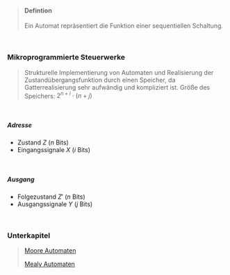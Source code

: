 >#### Defintion
>
>Ein Automat repräsentiert die Funktion einer sequentiellen Schaltung.

<br>

### Mikroprogrammierte Steuerwerke

>Strukturelle Implementierung von Automaten und Realisierung der Zustandübergangsfunktion durch einen Speicher, da Gatterrealisierung sehr aufwändig und kompliziert ist.
>Größe des Speichers: $2^{n+i}\cdot (n+j)$

<br>

##### Adresse

- Zustand $Z$ ($n$ Bits)
- Eingangssignale $X$ ($i$ Bits)

<br>

##### Ausgang

- Folgezustand $Z'$ ($n$ Bits)
- Ausgangssignale $Y$ ($j$ Bits)

<br>

### Unterkapitel

>[Moore Automaten](./Endliche%20Automaten%20-%20Unterkapitel/Moore%20Automaten.md)
>
>[Mealy Automaten](./Endliche%20Automaten%20-%20Unterkapitel/Mealy%20Automaten.md)
